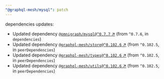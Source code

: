 ```yaml
---
"@graphql-mesh/mysql": patch
---
```

dependencies updates:
  - Updated dependency [`@omnigraph/mysql@^0.7.7` ↗︎](https://www.npmjs.com/package/@omnigraph/mysql/v/0.7.7) (from `^0.7.6`, in `dependencies`)
  - Updated dependency [`@graphql-mesh/store@^0.102.6` ↗︎](https://www.npmjs.com/package/@graphql-mesh/store/v/0.102.6) (from `^0.102.5`, in `peerDependencies`)
  - Updated dependency [`@graphql-mesh/types@^0.102.6` ↗︎](https://www.npmjs.com/package/@graphql-mesh/types/v/0.102.6) (from `^0.102.5`, in `peerDependencies`)
  - Updated dependency [`@graphql-mesh/utils@^0.102.6` ↗︎](https://www.npmjs.com/package/@graphql-mesh/utils/v/0.102.6) (from `^0.102.5`, in `peerDependencies`)
